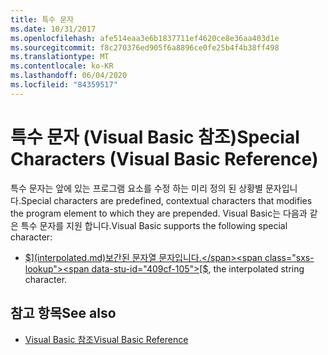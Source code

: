 ```yaml
---
title: 특수 문자
ms.date: 10/31/2017
ms.openlocfilehash: afe514eaa3e6b1837711ef4620ce8e36aa403d1e
ms.sourcegitcommit: f8c270376ed905f6a8896ce0fe25b4f4b38ff498
ms.translationtype: MT
ms.contentlocale: ko-KR
ms.lasthandoff: 06/04/2020
ms.locfileid: "84359517"
---
```

# <a name="special-characters-visual-basic-reference"></a><span data-ttu-id="409cf-102">특수 문자 (Visual Basic 참조)</span><span class="sxs-lookup"><span data-stu-id="409cf-102">Special Characters (Visual Basic Reference)</span></span>

<span data-ttu-id="409cf-103">특수 문자는 앞에 있는 프로그램 요소를 수정 하는 미리 정의 된 상황별 문자입니다.</span><span class="sxs-lookup"><span data-stu-id="409cf-103">Special characters are predefined, contextual characters that modifies the program element to which they are prepended.</span></span> <span data-ttu-id="409cf-104">Visual Basic는 다음과 같은 특수 문자를 지원 합니다.</span><span class="sxs-lookup"><span data-stu-id="409cf-104">Visual Basic supports the following special character:</span></span>

- <span data-ttu-id="409cf-105">[$](interpolated.md)보간된 문자열 문자입니다.</span><span class="sxs-lookup"><span data-stu-id="409cf-105">[$](interpolated.md), the interpolated string character.</span></span>

## <a name="see-also"></a><span data-ttu-id="409cf-106">참고 항목</span><span class="sxs-lookup"><span data-stu-id="409cf-106">See also</span></span>

- [<span data-ttu-id="409cf-107">Visual Basic 참조</span><span class="sxs-lookup"><span data-stu-id="409cf-107">Visual Basic Reference</span></span>](../index.md)
